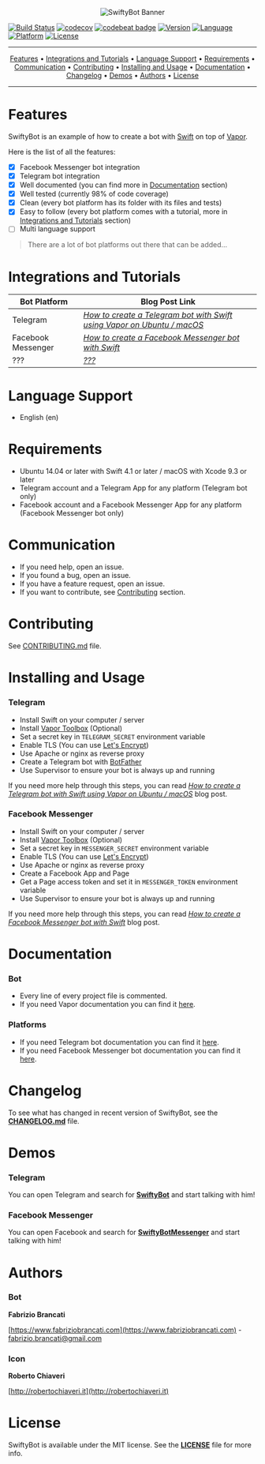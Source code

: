 <p align="center"><img src="https://github.fabriziobrancati.com/swiftybot/resources/swiftybot-banner-new.png" alt="SwiftyBot Banner"></p>

[![Build Status](https://travis-ci.org/FabrizioBrancati/SwiftyBot.svg?branch=master)](https://travis-ci.org/FabrizioBrancati/SwiftyBot)
[![codecov](https://codecov.io/gh/FabrizioBrancati/SwiftyBot/branch/master/graph/badge.svg)](https://codecov.io/gh/FabrizioBrancati/SwiftyBot)
[![codebeat badge](https://codebeat.co/badges/ff777248-e375-4c6d-8a77-4475c2bc9ae1)](https://codebeat.co/projects/github-com-fabriziobrancati-swiftybot-master)
[![Version](https://img.shields.io/badge/version-3.0.0-blue.svg)](https://developer.apple.com/swift/)
[![Language](https://img.shields.io/badge/language-Swift%204.1-orange.svg)](https://developer.apple.com/swift/)
[![Platform](https://img.shields.io/badge/platform-Linux%20/%20macOS-cc9c00.svg)](https://developer.apple.com/swift/)
[![License](https://img.shields.io/badge/license-MIT-lightgrey.svg)](https://github.com/FabrizioBrancati/SwiftyBot/blob/master/LICENSE)

---

<p align="center">
    <a href="#features">Features</a> &bull;
    <a href="#integrations-and-tutorials">Integrations and Tutorials</a> &bull;
    <a href="#language-support">Language Support</a> &bull;
    <a href="#requirements">Requirements</a> &bull;
    <a href="#communication">Communication</a> &bull;
    <a href="#contributing">Contributing</a> &bull;
    <a href="#installing-and-usage">Installing and Usage</a> &bull;
    <a href="#documentation">Documentation</a> &bull;
    <a href="#changelog">Changelog</a> &bull;
    <a href="#demos">Demos</a> &bull;
    <a href="#authors">Authors</a> &bull;
    <a href="#license">License</a>
</p>

---

Features
========

SwiftyBot is an example of how to create a bot with [Swift](https://swift.org/) on top of [Vapor](https://github.com/vapor/vapor).

Here is the list of all the features:
- [x] Facebook Messenger bot integration
- [x] Telegram bot integration
- [x] Well documented (you can find more in [Documentation](https://github.com/FabrizioBrancati/SwiftyBot#documentation) section)
- [x] Well tested (currently 98% of code coverage)
- [x] Clean (every bot platform has its folder with its files and tests)
- [x] Easy to follow (every bot platform comes with a tutorial, more in [Integrations and Tutorials](https://github.com/FabrizioBrancati/SwiftyBot#integrations-and-tutorials) section)
- [ ] Multi language support

> There are a lot of bot platforms out there that can be added...

Integrations and Tutorials
==========================

| **Bot Platform**   | **Blog Post Link** |
|--------------------|--------------------|
| Telegram           | _[How to create a Telegram bot with Swift using Vapor on Ubuntu / macOS](https://www.fabriziobrancati.com/SwiftyBot)_ |
| Facebook Messenger | _[How to create a Facebook Messenger bot with Swift](https://www.fabriziobrancati.com/SwiftyBot-2)_ |
| ???                | _[???](https://www.fabriziobrancati.com/SwiftyBot-3)_ |

Language Support
================

- English (en)

Requirements
============

- Ubuntu 14.04 or later with Swift 4.1 or later / macOS with Xcode 9.3 or later
- Telegram account and a Telegram App for any platform (Telegram bot only)
- Facebook account and a Facebook Messenger App for any platform (Facebook Messenger bot only)

Communication
=============

- If you need help, open an issue.
- If you found a bug, open an issue.
- If you have a feature request, open an issue.
- If you want to contribute, see [Contributing](https://github.com/FabrizioBrancati/SwiftyBot#contributing) section.

Contributing
============

See [CONTRIBUTING.md](https://github.com/FabrizioBrancati/SwiftyBot/blob/master/.github/CONTRIBUTING.md) file.

Installing and Usage
====================

### Telegram
- Install Swift on your computer / server
- Install [Vapor Toolbox](https://github.com/vapor/toolbox) (Optional)
- Set a secret key in `TELEGRAM_SECRET` environment variable
- Enable TLS (You can use [Let's Encrypt](https://letsencrypt.org))
- Use Apache or nginx as reverse proxy
- Create a Telegram bot with [BotFather](https://telegram.me/botfather)
- Use Supervisor to ensure your bot is always up and running

If you need more help through this steps, you can read _[How to create a Telegram bot with Swift using Vapor on Ubuntu / macOS](https://www.fabriziobrancati.com/SwiftyBot)_ blog post.

### Facebook Messenger
- Install Swift on your computer / server
- Install [Vapor Toolbox](https://github.com/vapor/toolbox) (Optional)
- Set a secret key in `MESSENGER_SECRET` environment variable
- Enable TLS (You can use [Let's Encrypt](https://letsencrypt.org))
- Use Apache or nginx as reverse proxy
- Create a Facebook App and Page
- Get a Page access token and set it in `MESSENGER_TOKEN` environment variable
- Use Supervisor to ensure your bot is always up and running

If you need more help through this steps, you can read _[How to create a Facebook Messenger bot with Swift](https://www.fabriziobrancati.com/SwiftyBot-2)_ blog post.

Documentation
=============

### Bot
- Every line of every project file is commented.
- If you need Vapor documentation you can find it [here](https://docs.vapor.codes/).

### Platforms
- If you need Telegram bot documentation you can find it [here](https://core.telegram.org/bots/api).
- If you need Facebook Messenger bot documentation you can find it [here](https://developers.facebook.com/docs/messenger-platform).

Changelog
=========

To see what has changed in recent version of SwiftyBot, see the **[CHANGELOG.md](https://github.com/FabrizioBrancati/SwiftyBot/blob/master/CHANGELOG.md)** file.

Demos
=====

### Telegram
You can open Telegram and search for **[SwiftyBot](https://telegram.me/SwiftyBot)** and start talking with him!

### Facebook Messenger
You can open Facebook and search for **[SwiftyBotMessenger](http://m.me/SwiftyBotMessenger)** and start talking with him!

Authors
=======

### Bot
**Fabrizio Brancati**

[https://www.fabriziobrancati.com](https://www.fabriziobrancati.com) - [fabrizio.brancati@gmail.com](mailto:fabrizio.brancati@gmail.com)

### Icon
**Roberto Chiaveri**

[http://robertochiaveri.it](http://robertochiaveri.it)

License
=======

SwiftyBot is available under the MIT license. See the **[LICENSE](https://github.com/FabrizioBrancati/SwiftyBot/blob/master/LICENSE)** file for more info.
